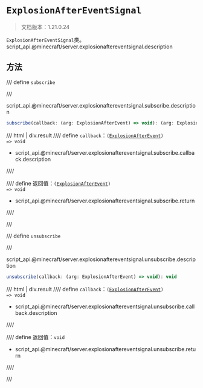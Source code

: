# `ExplosionAfterEventSignal`

> 文档版本：1.21.0.24

`ExplosionAfterEventSignal`类。script_api.@minecraft/server.explosionaftereventsignal.description

## 方法

/// define
`subscribe`


///

script_api.@minecraft/server.explosionaftereventsignal.subscribe.description

```js
subscribe(callback: (arg: ExplosionAfterEvent) => void): (arg: ExplosionAfterEvent) => void
```

/// html | div.result
//// define
`callback`：<code>(<a href="../explosionafterevent/">ExplosionAfterEvent</a>) =&gt; void</code>

- script_api.@minecraft/server.explosionaftereventsignal.subscribe.callback.description


////

//// define
返回值：<code>(<a href="../explosionafterevent/">ExplosionAfterEvent</a>) =&gt; void</code>

- script_api.@minecraft/server.explosionaftereventsignal.subscribe.return


////

///


/// define
`unsubscribe`


///

script_api.@minecraft/server.explosionaftereventsignal.unsubscribe.description

```js
unsubscribe(callback: (arg: ExplosionAfterEvent) => void): void
```

/// html | div.result
//// define
`callback`：<code>(<a href="../explosionafterevent/">ExplosionAfterEvent</a>) =&gt; void</code>

- script_api.@minecraft/server.explosionaftereventsignal.unsubscribe.callback.description


////

//// define
返回值：`void`

- script_api.@minecraft/server.explosionaftereventsignal.unsubscribe.return


////

///

